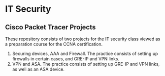 # IT Security
## Cisco Packet Tracer Projects
These repository consists of two projects for the IT security class viewed as a preparation course for the CCNA certification.

1. Securing devices, AAA and Firewall.
    The practice consists of setting up firewalls in certain cases, and GRE-IP and VPN links.
2. VPN and ASA.
    The practice  consists of setting up GRE-IP and VPN links, as well as an ASA device.
